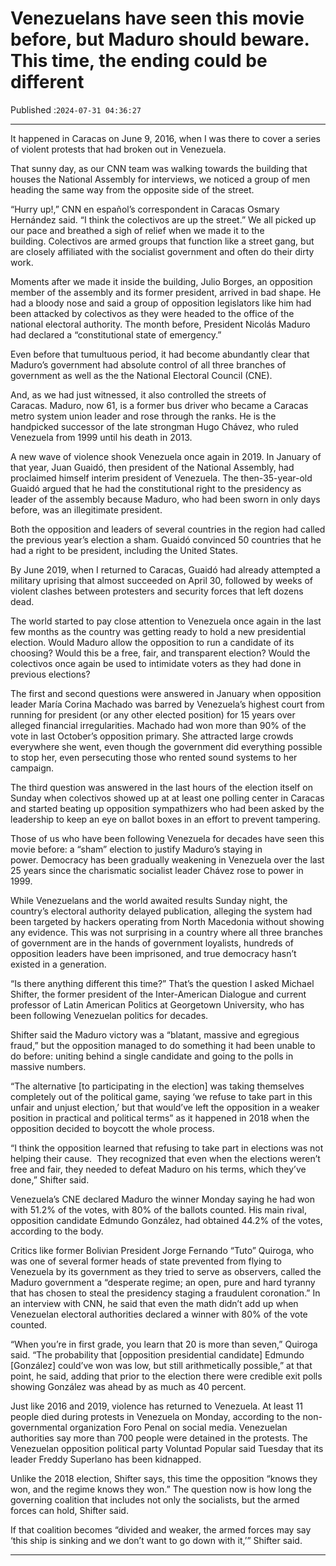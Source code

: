 # Venezuelans have seen this movie before, but Maduro should beware. This time, the ending could be different

Published :`2024-07-31 04:36:27`

---

It happened in Caracas on June 9, 2016, when I was there to cover a series of violent protests that had broken out in Venezuela.

That sunny day, as our CNN team was walking towards the building that houses the National Assembly for interviews, we noticed a group of men heading the same way from the opposite side of the street.

“Hurry up!,” CNN en español’s correspondent in Caracas Osmary Hernández said. “I think the colectivos are up the street.” We all picked up our pace and breathed a sigh of relief when we made it to the building. Colectivos are armed groups that function like a street gang, but are closely affiliated with the socialist government and often do their dirty work.

Moments after we made it inside the building, Julio Borges, an opposition member of the assembly and its former president, arrived in bad shape. He had a bloody nose and said a group of opposition legislators like him had been attacked by colectivos as they were headed to the office of the national electoral authority. The month before, President Nicolás Maduro had declared a “constitutional state of emergency.”

Even before that tumultuous period, it had become abundantly clear that Maduro’s government had absolute control of all three branches of government as well as the the National Electoral Council (CNE).

And, as we had just witnessed, it also controlled the streets of Caracas. Maduro, now 61, is a former bus driver who became a Caracas metro system union leader and rose through the ranks. He is the handpicked successor of the late strongman Hugo Chávez, who ruled Venezuela from 1999 until his death in 2013.

A new wave of violence shook Venezuela once again in 2019. In January of that year, Juan Guaidó, then president of the National Assembly, had proclaimed himself interim president of Venezuela. The then-35-year-old Guaidó argued that he had the constitutional right to the presidency as leader of the assembly because Maduro, who had been sworn in only days before, was an illegitimate president.

Both the opposition and leaders of several countries in the region had called the previous year’s election a sham. Guaidó convinced 50 countries that he had a right to be president, including the United States.

By June 2019, when I returned to Caracas, Guaidó had already attempted a military uprising that almost succeeded on April 30, followed by weeks of violent clashes between protesters and security forces that left dozens dead.

The world started to pay close attention to Venezuela once again in the last few months as the country was getting ready to hold a new presidential election. Would Maduro allow the opposition to run a candidate of its choosing? Would this be a free, fair, and transparent election? Would the colectivos once again be used to intimidate voters as they had done in previous elections?

The first and second questions were answered in January when opposition leader María Corina Machado was barred by Venezuela’s highest court from running for president (or any other elected position) for 15 years over alleged financial irregularities. Machado had won more than 90% of the vote in last October’s opposition primary. She attracted large crowds everywhere she went, even though the government did everything possible to stop her, even persecuting those who rented sound systems to her campaign.

The third question was answered in the last hours of the election itself on Sunday when colectivos showed up at at least one polling center in Caracas and started beating up opposition sympathizers who had been asked by the leadership to keep an eye on ballot boxes in an effort to prevent tampering.

Those of us who have been following Venezuela for decades have seen this movie before: a “sham” election to justify Maduro’s staying in power. Democracy has been gradually weakening in Venezuela over the last 25 years since the charismatic socialist leader Chávez rose to power in 1999.

While Venezuelans and the world awaited results Sunday night, the country’s electoral authority delayed publication, alleging the system had been targeted by hackers operating from North Macedonia without showing any evidence. This was not surprising in a country where all three branches of government are in the hands of government loyalists, hundreds of opposition leaders have been imprisoned, and true democracy hasn’t existed in a generation.

“Is there anything different this time?” That’s the question I asked Michael Shifter, the former president of the Inter-American Dialogue and current professor of Latin American Politics at Georgetown University, who has been following Venezuelan politics for decades.

Shifter said the Maduro victory was a “blatant, massive and egregious fraud,” but the opposition managed to do something it had been unable to do before: uniting behind a single candidate and going to the polls in massive numbers.

“The alternative [to participating in the election] was taking themselves completely out of the political game, saying ‘we refuse to take part in this unfair and unjust election,’ but that would’ve left the opposition in a weaker position in practical and political terms” as it happened in 2018 when the opposition decided to boycott the whole process.

“I think the opposition learned that refusing to take part in elections was not helping their cause.  They recognized that even when the elections weren’t free and fair, they needed to defeat Maduro on his terms, which they’ve done,” Shifter said.

Venezuela’s CNE declared Maduro the winner Monday saying he had won with 51.2% of the votes, with 80% of the ballots counted. His main rival, opposition candidate Edmundo González, had obtained 44.2% of the votes, according to the body.

Critics like former Bolivian President Jorge Fernando “Tuto” Quiroga, who was one of several former heads of state prevented from flying to Venezuela by its government as they tried to serve as observers, called the Maduro government a “desperate regime; an open, pure and hard tyranny that has chosen to steal the presidency staging a fraudulent coronation.” In an interview with CNN, he said that even the math didn’t add up when Venezuelan electoral authorities declared a winner with 80% of the vote counted.

“When you’re in first grade, you learn that 20 is more than seven,” Quiroga said. “The probability that [opposition presidential candidate] Edmundo [González] could’ve won was low, but still arithmetically possible,” at that point, he said, adding that prior to the election there were credible exit polls showing González was ahead by as much as 40 percent.

Just like 2016 and 2019, violence has returned to Venezuela. At least 11 people died during protests in Venezuela on Monday, according to the non-governmental organization Foro Penal on social media. Venezuelan authorities say more than 700 people were detained in the protests. The Venezuelan opposition political party Voluntad Popular said Tuesday that its leader Freddy Superlano has been kidnapped.

Unlike the 2018 election, Shifter says, this time the opposition “knows they won, and the regime knows they won.” The question now is how long the governing coalition that includes not only the socialists, but the armed forces can hold, Shifter said.

If that coalition becomes “divided and weaker, the armed forces may say ‘this ship is sinking and we don’t want to go down with it,’” Shifter said.

---


